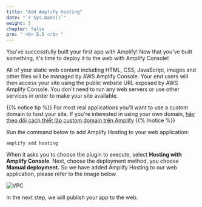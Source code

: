 ```yaml
---
title: "Add Amplify hosting"
date: "`r Sys.Date()`"
weight: 5
chapter: false
pre: " <b> 5.5 </b> "
---
```


You've successfully built your first app with Amplify! Now that you've built something, it's time to deploy it to the web with Amplify Console!

All of your static web content including HTML, CSS, JavaScript, images and other files will be managed by AWS Amplify Console. Your end users will then access your site using the public website URL exposed by AWS Amplify Console. You don't need to run any web servers or use other services in order to make your site available.

{{% notice tip %}}
For most real applications you'll want to use a custom domain to host your site. If you're interested in using your own domain, [hãy theo dõi cách thiết lập custom domain trên Amplify](https://docs.aws.amazon.com/amplify/latest/userguide/custom-domains.html)
{{% /notice %}}

Run the command below to add Amplify Hosting to your web application:

```
amplify add hosting

```

When it asks you to choose the plugin to execute, select **Hosting with Amplify Console**. Next, choose the deployment method, you choose **Manual deployment.** So we have added Amplify Hosting to our web application, please refer to the image below.

![VPC](/images/5.deploy/5.5-amplifyhosting/5.5-1.png)

In the next step, we will publish your app to the web.
